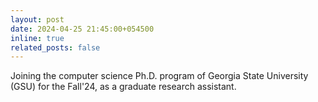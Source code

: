 ```yaml
---
layout: post
date: 2024-04-25 21:45:00+054500
inline: true
related_posts: false
---
```


Joining the computer science Ph.D. program of Georgia State University (GSU) for the Fall'24, as a graduate research assistant.
